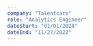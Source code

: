 ```yaml
---
company: "Talentcare"
role: "Analytics Engineer"
dateStart: "01/01/2020"
dateEnd: "11/27/2022"
---
```

